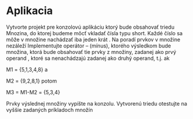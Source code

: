# Aplikacia
Vytvorte projekt pre konzolovú aplikáciu 
	 ktorý bude obsahovať  triedu Mnozina,  do ktorej budeme môcť vkladať čísla typu short. Každé číslo sa môže v množine nachádzať iba jeden krát . Na poradí prvkov v množine nezáleží Implementujte operátor – (mínus), ktorého výsledkom bude množina, ktorá bude obsahovať tie prvky z množiny, zadanej ako prvý operand , ktoré sa nenachádzajú zadanej ako druhý operand, t.j. ak 


M1 = {5,1,3,4,8} a 

M2 = {9,2,8,1} potom

M3 = M1-M2 = {5,3,4}                                                                            


 Prvky výslednej množiny vypíšte na konzolu. 
	 Vytvorenú triedu otestujte na vyššie zadaných príkladoch množín
